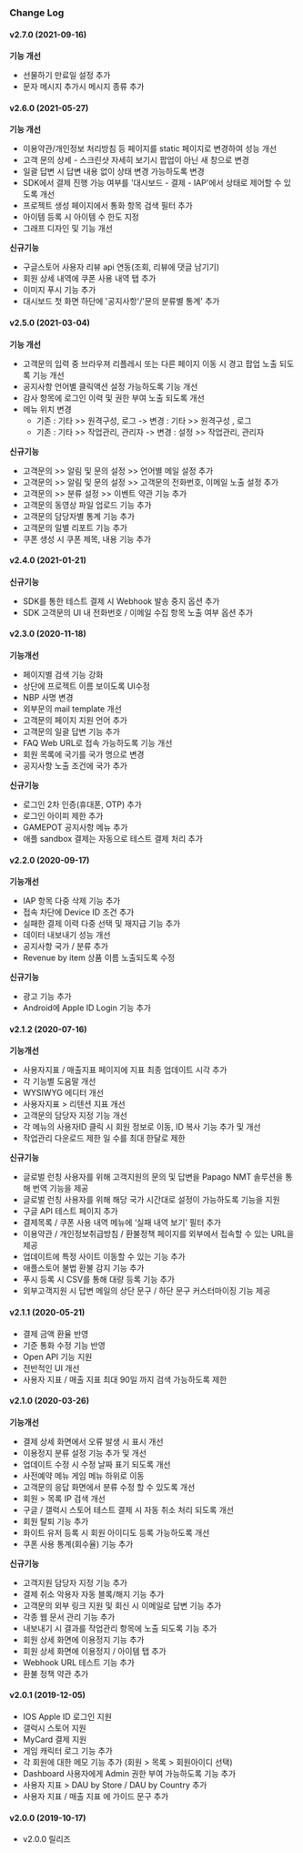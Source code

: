 ### Change Log

#### v2.7.0 (2021-09-16)

**기능 개선**

- 선물하기 만료일 설정 추가
- 문자 메시지 추가시 메시지 종류 추가

#### v2.6.0 (2021-05-27)

**기능 개선**

- 이용약관/개인정보 처리방침 등 페이지를 static 페이지로 변경하여 성능 개선
- 고객 문의 상세 - 스크린샷 자세히 보기시 팝업이 아닌 새 창으로 변경
- 일괄 답변 시 답변 내용 없이 상태 변경 가능하도록 변경
- SDK에서 결제 진행 가능 여부를 '대시보드 - 결제 - IAP'에서 상태로 제어할 수 있도록 개선
- 프로젝트 생성 페이지에서 통화 항목 검색 필터 추가
- 아이템 등록 시 아이템 수 한도 지정
- 그래프 디자인 및 기능 개선

**신규기능**

- 구글스토어 사용자 리뷰 api 연동(조회, 리뷰에 댓글 남기기)
- 회원 상세 내역에 쿠폰 사용 내역 탭 추가
- 이미지 푸시 기능 추가
- 대시보드 첫 화면 하단에 '공지사항'/'문의 분류별 통계' 추가

#### v2.5.0 (2021-03-04)

**기능 개선**

- 고객문의 입력 중 브라우져 리플레시 또는 다른 페이지 이동 시 경고 팝업 노출 되도록 기능 개선
- 공지사항 언어별 클릭액션 설정 가능하도록 기능 개선
- 감사 항목에 로그인 이력 및 권한 부여 노출 되도록 개선
- 메뉴 위치 변경
  - 기존 : 기타 >> 원격구성, 로그 -> 변경 : 기타 >> 원격구성 , 로그
  - 기존 : 기타 >> 작업관리, 관리자 -> 변경 : 설정 >> 작업관리, 관리자

**신규기능**
- 고객문의 >> 알림 및 문의 설정 >> 언어별 메일 설정 추가
- 고객문의 >> 알림 및 문의 설정 >> 고객문의 전화번호, 이메일 노출 설정 추가
- 고객문의 >> 분류 설정 >> 이벤트 약관 기능 추가
- 고객문의 동영상 파일 업로드 기능 추가
- 고객문의 담당자별 통계 기능 추가
- 고객문의 일별 리포트 기능 추가
- 쿠폰 생성 시 쿠폰 제목, 내용 기능 추가


#### v2.4.0 (2021-01-21)
**신규기능**
- SDK를 통한 테스트 결제 시 Webhook 발송 중지 옵션 추가
- SDK 고객문의 UI 내 전화번호 / 이메일 수집 항목 노출 여부 옵션 추가

#### v2.3.0 (2020-11-18)

**기능개선**

- 페이지별 검색 기능 강화
- 상단에 프로젝트 이름 보이도록 UI수정
- NBP 사명 변경
- 외부문의 mail template 개선
- 고객문의 페이지 지원 언어 추가
- 고객문의 일괄 답변 기능 추가
- FAQ Web URL로 접속 가능하도록 기능 개선
- 회원 목록에 국기를 국가 명으로 변경
- 공지사항 노출 조건에 국가 추가

**신규기능**

- 로그인 2차 인증(휴대폰, OTP) 추가
- 로그인 아이피 제한 추가
- GAMEPOT 공지사항 메뉴 추가
- 애플 sandbox 결제는 자동으로 테스트 결제 처리 추가


#### v2.2.0 (2020-09-17)

**기능개선**

- IAP 항목 다중 삭제 기능 추가
- 접속 차단에 Device ID 조건 추가
- 실패한 결제 이력 다중 선택 및 재지급 기능 추가
- 데이터 내보내기 성능 개선
- 공지사항 국가 / 분류 추가
- Revenue by item 상품 이름 노출되도록 수정

**신규기능**

- 광고 기능 추가
- Android에 Apple ID Login 기능 추가

#### v2.1.2 (2020-07-16)

**기능개선**

- 사용자지표 / 매출지표 페이지에 지표 최종 업데이트 시각 추가
- 각 기능별 도움말 개선
- WYSIWYG 에디터 개선
- 사용자지표 > 리텐션 지표 개선
- 고객문의 담당자 지정 기능 개선
- 각 메뉴의 사용자ID 클릭 시 회원 정보로 이동, ID 복사 기능 추가 및 개선
- 작업관리 다운로드 제한 일 수를 최대 한달로 제한

**신규기능**

- 글로벌 런칭 사용자를 위해 고객지원의 문의 및 답변을 Papago NMT 솔루션을 통해 번역 기능을 제공
- 글로벌 런칭 사용자를 위해 해당 국가 시간대로 설정이 가능하도록 기능을 지원
- 구글 API 테스트 페이지 추가
- 결제목록 / 쿠폰 사용 내역 메뉴에 ‘실패 내역 보기’ 필터 추가
- 이용약관 / 개인정보취급방침 / 환불정책 페이지를 외부에서 접속할 수 있는 URL을 제공
- 업데이트에 특정 사이트 이동할 수 있는 기능 추가
- 애플스토어 불법 환불 감지 기능 추가
- 푸시 등록 시 CSV를 통해 대량 등록 기능 추가
- 외부고객지원 시 답변 메일의 상단 문구 / 하단 문구 커스터마이징 기능 제공

#### v2.1.1 (2020-05-21)

- 결제 금액 환율 반영
- 기준 통화 수정 기능 반영
- Open API 기능 지원
- 전반적인 UI 개선
- 사용자 지표 / 매출 지표 최대 90일 까지 검색 가능하도록 제한

#### v2.1.0 (2020-03-26)

**기능개선**

- 결제 상세 화면에서 오류 발생 시 표시 개선
- 이용정지 분류 설정 기능 추가 및 개선
- 업데이트 수정 시 수정 날짜 표기 되도록 개선
- 사전예약 메뉴 게임 메뉴 하위로 이동
- 고객문의 응답 화면에서 분류 수정 할 수 있도록 개선
- 회원 > 목록 IP 검색 개선
- 구글 / 갤럭시 스토어 테스트 결제 시 자동 취소 처리 되도록 개선
- 회원 탈퇴 기능 추가
- 화이트 유저 등록 시 회원 아이디도 등록 가능하도록 개선
- 쿠폰 사용 통계(회수율) 기능 추가

**신규기능**

- 고객지원 담당자 지정 기능 추가
- 결제 취소 악용자 자동 블록/해지 기능 추가
- 고객문의 외부 링크 지원 및 회신 시 이메일로 답변 기능 추가
- 각종 웹 문서 관리 기능 추가
- 내보내기 시 결과를 작업관리 항목에 노출 되도록 기능 추가
- 회원 상세 화면에 이용정지 기능 추가
- 회원 상세 화면에 이용정지 / 아이템 탭 추가
- Webhook URL 테스트 기능 추가
- 환불 정책 약관 추가

#### v2.0.1 (2019-12-05)

- IOS Apple ID 로그인 지원
- 갤럭시 스토어 지원
- MyCard 결제 지원
- 게임 캐릭터 로그 기능 추가
- 각 회원에 대한 메모 기능 추가 (회원 > 목록 > 회원아이디 선택)
- Dashboard 사용자에게 Admin 권한 부여 가능하도록 기능 추가
- 사용자 지표 > DAU by Store / DAU by Country 추가
- 사용자 지표 / 매출 지표 에 가이드 문구 추가

#### v2.0.0 (2019-10-17)

- v2.0.0 릴리즈
